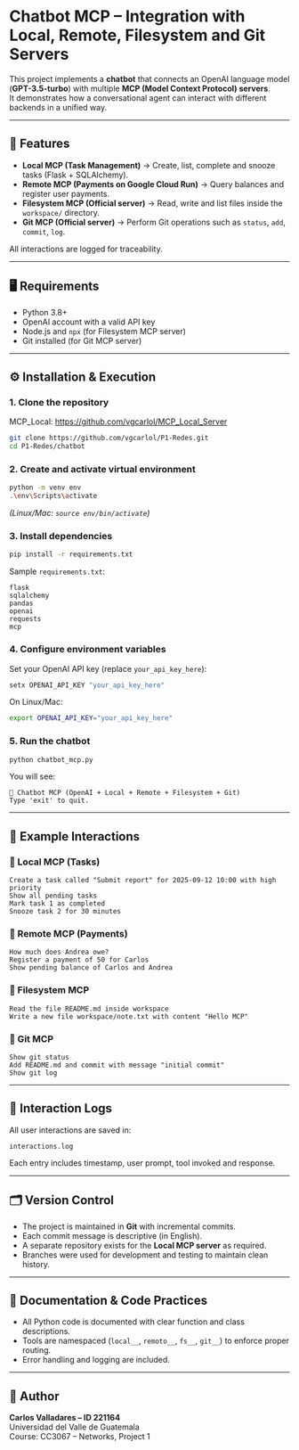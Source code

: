 # Chatbot MCP – Integration with Local, Remote, Filesystem and Git Servers

This project implements a **chatbot** that connects an OpenAI language model (**GPT-3.5-turbo**) with multiple **MCP (Model Context Protocol) servers**.  
It demonstrates how a conversational agent can interact with different backends in a unified way.

---

## 🚀 Features

- **Local MCP (Task Management)** → Create, list, complete and snooze tasks (Flask + SQLAlchemy).  
- **Remote MCP (Payments on Google Cloud Run)** → Query balances and register user payments.  
- **Filesystem MCP (Official server)** → Read, write and list files inside the `workspace/` directory.  
- **Git MCP (Official server)** → Perform Git operations such as `status`, `add`, `commit`, `log`.  

All interactions are logged for traceability.

---

## 🖥️ Requirements

- Python 3.8+  
- OpenAI account with a valid API key  
- Node.js and `npx` (for Filesystem MCP server)  
- Git installed (for Git MCP server)  

---

## ⚙️ Installation & Execution

### 1. Clone the repository

MCP_Local: https://github.com/vgcarlol/MCP_Local_Server 

```bash
git clone https://github.com/vgcarlol/P1-Redes.git
cd P1-Redes/chatbot
```

### 2. Create and activate virtual environment

```bash
python -m venv env
.\env\Scripts\activate
```

*(Linux/Mac: `source env/bin/activate`)*

### 3. Install dependencies

```bash
pip install -r requirements.txt
```

Sample `requirements.txt`:

```
flask
sqlalchemy
pandas
openai
requests
mcp
```

### 4. Configure environment variables

Set your OpenAI API key (replace `your_api_key_here`):

```bash
setx OPENAI_API_KEY "your_api_key_here"
```

On Linux/Mac:

```bash
export OPENAI_API_KEY="your_api_key_here"
```

### 5. Run the chatbot

```bash
python chatbot_mcp.py
```

You will see:

```
🤖 Chatbot MCP (OpenAI + Local + Remote + Filesystem + Git)
Type 'exit' to quit.
```

---

## 🤖 Example Interactions

### 🔹 Local MCP (Tasks)
```text
Create a task called "Submit report" for 2025-09-12 10:00 with high priority
Show all pending tasks
Mark task 1 as completed
Snooze task 2 for 30 minutes
```

### 🔹 Remote MCP (Payments)
```text
How much does Andrea owe?
Register a payment of 50 for Carlos
Show pending balance of Carlos and Andrea
```

### 🔹 Filesystem MCP
```text
Read the file README.md inside workspace
Write a new file workspace/note.txt with content "Hello MCP"
```

### 🔹 Git MCP
```text
Show git status
Add README.md and commit with message "initial commit"
Show git log
```

---

## 📂 Interaction Logs

All user interactions are saved in:

```
interactions.log
```

Each entry includes timestamp, user prompt, tool invoked and response.

---

## 🗂️ Version Control

- The project is maintained in **Git** with incremental commits.  
- Each commit message is descriptive (in English).  
- A separate repository exists for the **Local MCP server** as required.  
- Branches were used for development and testing to maintain clean history.  

---

## 📖 Documentation & Code Practices

- All Python code is documented with clear function and class descriptions.  
- Tools are namespaced (`local__`, `remoto__`, `fs__`, `git__`) to enforce proper routing.  
- Error handling and logging are included.  

---

## 👤 Author

**Carlos Valladares – ID 221164**  
Universidad del Valle de Guatemala  
Course: CC3067 – Networks, Project 1  
